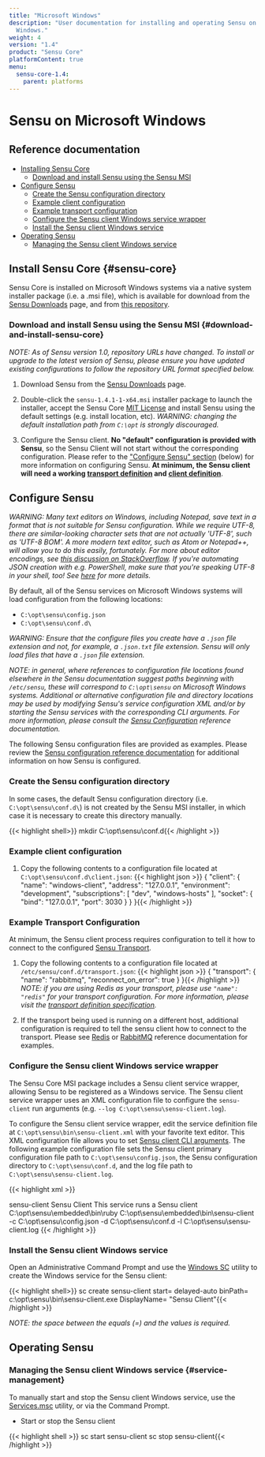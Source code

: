 ```yaml
---
title: "Microsoft Windows"
description: "User documentation for installing and operating Sensu on Microsoft
  Windows."
weight: 4
version: "1.4"
product: "Sensu Core"
platformContent: true
menu:
  sensu-core-1.4:
    parent: platforms
---
```


# Sensu on Microsoft Windows

## Reference documentation

- [Installing Sensu Core](#sensu-core)
  - [Download and install Sensu using the Sensu MSI](#download-and-install-sensu-core)
- [Configure Sensu](#configure-sensu)
  - [Create the Sensu configuration directory](#create-the-sensu-configuration-directory)
  - [Example client configuration](#example-client-configuration)
  - [Example transport configuration](#example-transport-configuration)
  - [Configure the Sensu client Windows service wrapper](#configure-the-sensu-client-windows-service-wrapper)
  - [Install the Sensu client Windows service](#install-the-sensu-client-windows-service)
- [Operating Sensu](#operating-sensu)
  - [Managing the Sensu client Windows service](#service-management)

## Install Sensu Core {#sensu-core}

Sensu Core is installed on Microsoft Windows systems via a native system
installer package (i.e. a .msi file), which is available for download from the
[Sensu Downloads][1] page, and from [this repository][2].

### Download and install Sensu using the Sensu MSI {#download-and-install-sensu-core}

_NOTE: As of Sensu version 1.0, repository URLs have changed.
To install or upgrade to the latest version of Sensu, please ensure you have updated existing configurations to follow the repository URL format specified below._

1. Download Sensu from the [Sensu Downloads][1] page.

2. Double-click the `sensu-1.4.1-1-x64.msi` installer package to launch the
   installer, accept the Sensu Core [MIT License][4] and install Sensu using the
   default settings (e.g. install location, etc).
   _WARNING: changing the default installation path from `C:\opt` is strongly
   discouraged._

3. Configure the Sensu client. **No "default" configuration is provided with
   Sensu**, so the Sensu Client will not start without the corresponding
   configuration. Please refer to the ["Configure Sensu" section][12] (below)
   for more information on configuring Sensu. **At minimum, the Sensu client
   will need a working [transport definition][13] and [client definition][14]**.

## Configure Sensu

_WARNING: Many text editors on Windows, including Notepad, save text in a format that is not suitable for Sensu configuration.
While we require UTF-8, there are similar-looking character sets that are not actually 'UTF-8', such as 'UTF-8 BOM'.
A more modern text editor, such as Atom or Notepad++, will allow you to do this easily, fortunately.
For more about editor encodings, see [this discussion on StackOverflow][16].
If you're automating JSON creation with e.g. PowerShell, make sure that you're speaking UTF-8 in your shell, too! See [here][17] for more details._


By default, all of the Sensu services on Microsoft Windows systems will load
configuration from the following locations:

- `C:\opt\sensu\config.json`
- `C:\opt\sensu\conf.d\`

_WARNING: Ensure that the configure files you create have a `.json` file extension and not, for example, a `.json.txt` file extension.
Sensu will only load files that have a `.json` file extension._

_NOTE: in general, where references to configuration file locations found
elsewhere in the Sensu documentation suggest paths beginning with `/etc/sensu`,
these will correspond to `C:\opt\sensu` on Microsoft Windows systems.
Additional or alternative configuration file and directory locations may be used by
modifying Sensu's service configuration XML and/or by starting the Sensu services with the corresponding CLI arguments.
For more information, please consult the [Sensu Configuration][5] reference documentation._

The following Sensu configuration files are provided as examples. Please review
the [Sensu configuration reference documentation][5] for additional information
on how Sensu is configured.

### Create the Sensu configuration directory

In some cases, the default Sensu configuration directory (i.e.
`C:\opt\sensu\conf.d\`) is not created by the Sensu MSI installer, in which case
it is necessary to create this directory manually.

{{< highlight shell>}}
mkdir C:\opt\sensu\conf.d\{{< /highlight >}}

### Example client configuration

1. Copy the following contents to a configuration file located at
   `C:\opt\sensu\conf.d\client.json`:
   {{< highlight json >}}
{
  "client": {
    "name": "windows-client",
    "address": "127.0.0.1",
    "environment": "development",
    "subscriptions": [
      "dev",
      "windows-hosts"
    ],
    "socket": {
      "bind": "127.0.0.1",
      "port": 3030
    }
  }
}{{< /highlight >}}

### Example Transport Configuration

At minimum, the Sensu client process requires configuration to tell it how to
connect to the configured [Sensu Transport][6].

1. Copy the following contents to a configuration file located at
   `/etc/sensu/conf.d/transport.json`:
   {{< highlight json >}}
{
  "transport": {
    "name": "rabbitmq",
    "reconnect_on_error": true
  }
}{{< /highlight >}}
   _NOTE: if you are using Redis as your transport, please use `"name": "redis"`
   for your transport configuration.
   For more information, please visit the [transport definition specification][15]._

2. If the transport being used is running on a different host, additional configuration is required to tell the sensu client how to connect to the transport.
Please see [Redis][7] or [RabbitMQ][8] reference documentation for examples.

### Configure the Sensu client Windows service wrapper

The Sensu Core MSI package includes a Sensu client service wrapper, allowing
Sensu to be registered as a Windows service. The Sensu client service wrapper
uses an XML configuration file to configure the `sensu-client` run arguments
(e.g. `--log C:\opt\sensu\sensu-client.log`).

To configure the Sensu client service wrapper, edit the service definition file
at `C:\opt\sensu\bin\sensu-client.xml` with your favorite text editor. This XML
configuration file allows you to set [Sensu client CLI arguments][9]. The
following example configuration file sets the Sensu client primary configuration
file path to `C:\opt\sensu\config.json`, the Sensu configuration directory to
`C:\opt\sensu\conf.d`, and the log file path to `C:\opt\sensu\sensu-client.log`.

{{< highlight xml >}}
<!--
  Windows service definition for Sensu
-->
<service>
  <id>sensu-client</id>
  <name>Sensu Client</name>
  <description>This service runs a Sensu client</description>
  <executable>C:\opt\sensu\embedded\bin\ruby</executable>
  <arguments>C:\opt\sensu\embedded\bin\sensu-client -c C:\opt\sensu\config.json -d C:\opt\sensu\conf.d -l C:\opt\sensu\sensu-client.log</arguments>
</service>{{< /highlight >}}

### Install the Sensu client Windows service

Open an Administrative Command Prompt and use the [Windows SC][10] utility to create the Windows service for the Sensu client:

{{< highlight shell>}}
sc create sensu-client start= delayed-auto binPath= c:\opt\sensu\bin\sensu-client.exe DisplayName= "Sensu Client"{{< /highlight >}}

_NOTE: the space between the equals (=) and the values is required._

## Operating Sensu

### Managing the Sensu client Windows service {#service-management}

To manually start and stop the Sensu client Windows service, use the
[Services.msc][11] utility, or via the Command Prompt.

- Start or stop the Sensu client

{{< highlight shell >}}
sc start sensu-client
sc stop sensu-client{{< /highlight >}}


[1]:  https://sensuapp.org/download
[2]:  https://sensu.global.ssl.fastly.net/msi/
[3]:  https://sensu.global.ssl.fastly.net/msi/2012r2/sensu-1.4.1-1-x64.msi
[4]:  https://sensuapp.org/mit-license
[5]:  ../../reference/configuration/
[6]:  ../../reference/transport/
[7]:  ../../reference/redis/#configure-sensu
[8]:  ../../reference/rabbitmq/#sensu-rabbitmq-configuration
[9]:  ../../reference/configuration/#sensu-service-cli-arguments
[10]: https://technet.microsoft.com/en-us/library/bb490995.aspx
[11]: https://technet.microsoft.com/en-us/library/cc755249.aspx
[12]: #configure-sensu
[13]: #example-transport-configuration
[14]: #example-client-configuration
[15]: ../../reference/transport/#transport-definition-specification
[16]: http://stackoverflow.com/questions/2223882/whats-different-between-utf-8-and-utf-8-without-bom
[17]: http://stackoverflow.com/questions/5596982/using-powershell-to-write-a-file-in-utf-8-without-the-bom
